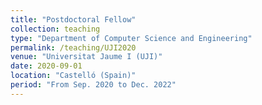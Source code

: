 ```yaml
---
title: "Postdoctoral Fellow"
collection: teaching
type: "Department of Computer Science and Engineering"
permalink: /teaching/UJI2020
venue: "Universitat Jaume I (UJI)"
date: 2020-09-01
location: "Castelló (Spain)"
period: "From Sep. 2020 to Dec. 2022"
---
```


